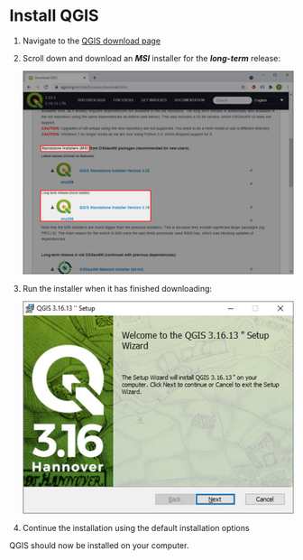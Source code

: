 # Install QGIS

1. Navigate to the [QGIS download page](https://qgis.org/en/site/forusers/download.html)

2. Scroll down and download an ***MSI*** installer for the ***long-term*** release:

	![](./qgis-download.jpg)

3. Run the installer when it has finished downloading:

	![](./qgis-installer.jpg)

4. Continue the installation using the default installation options

QGIS should now be installed on your computer.